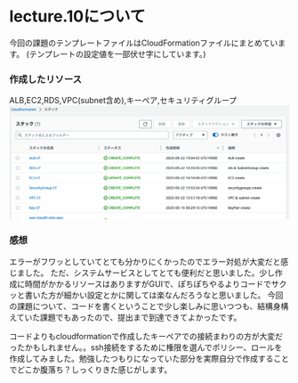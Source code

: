 # lecture.10について

今回の課題のテンプレートファイルはCloudFormationファイルにまとめています。
(テンプレートの設定値を一部伏せ字にしています。)

### 作成したリソース
ALB,EC2,RDS,VPC(subnet含め),キーペア,セキュリティグループ
![スタック作成確認](images10/Cloudformation_stack.png)

### 感想
エラーがフワッとしていてとても分かりにくかったのでエラー対処が大変だと感じました。
ただ、システムサービスとしてとても便利だと思いました。少し作成に時間がかかるリソースはありますがGUIで、ぽちぽちやるよりコードでサクッと書いた方が細かい設定とかに関しては楽なんだろうなと思いました。
今回の課題について、コードを書くということで少し楽しみに思いつつも、結構身構えていた課題でもあったので、提出まで到達できてよかったです。

コードよりもcloudformationで作成したキーペアでの接続まわりの方が大変だったかもしれません。。ssh接続をするために権限を選んでポリシー、ロールを作成してみました。勉強したつもりになっていた部分を実際自分で作成することでどこか腹落ち？しっくりきた感じがします。